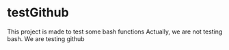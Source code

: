 # testGithub
This project is made to test some bash functions 
Actually, we are not testing bash. We are testing github
